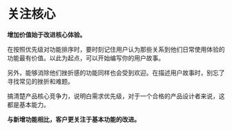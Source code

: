 # 关注核心

**增加价值始于改进核心体验。**

在按照优先级对功能排序时，要时刻记住用户认为那些关系到他们日常使用体验的功能最有价值。以此为起点，可以开始编写你的用户故事。

另外，能够消除他们挫折感的功能同样也会受到欢迎。在描述用户故事时，别忘了寻找常见的挫折和难题。

搞清楚产品核心竞争力，说明白需求优先级，对于一个合格的产品设计者来说，这都是基本能力。

**与新增功能相比，客户更关注于基本功能的改进。**